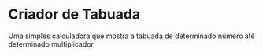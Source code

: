 # Criador de Tabuada
 Uma simples calculadora que mostra a tabuada de determinado número até determinado multiplicador
